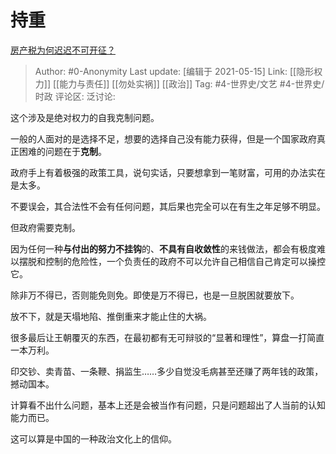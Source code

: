 # 持重
[房产税为何迟迟不可开征？](https://www.zhihu.com/question/57233338/answer/1883076221)

> Author: #0-Anonymity
> Last update: [编辑于 2021-05-15]
> Link: [[隐形权力]] [[能力与责任]] [[勿处实祸]] [[政治]]
> Tag: #4-世界史/文艺 #4-世界史/时政
> 评论区:
> 泛讨论:

这个涉及是绝对权力的自我克制问题。

一般的人面对的是选择不足，想要的选择自己没有能力获得，但是一个国家政府真正困难的问题在于**克制**。

政府手上有着极强的政策工具，说句实话，只要想拿到一笔财富，可用的办法实在是太多。

不要误会，其合法性不会有任何问题，其后果也完全可以在有生之年足够不明显。

但政府需要克制。

因为任何一种**与付出的努力不挂钩**的、**不具有自收敛性**的来钱做法，都会有极度难以摆脱和控制的危险性，一个负责任的政府不可以允许自己相信自己肯定可以操控它。

除非万不得已，否则能免则免。即使是万不得已，也是一旦脱困就要放下。

放不下，就是天塌地陷、推倒重来才能止住的大祸。

很多最后让王朝覆灭的东西，在最初都有无可辩驳的“显著和理性”，算盘一打简直一本万利。

印交钞、卖青苗、一条鞭、捐监生……多少自觉没毛病甚至还赚了两年钱的政策，撼动国本。

计算看不出什么问题，基本上还是会被当作有问题，只是问题超出了人当前的认知能力而已。

这可以算是中国的一种政治文化上的信仰。
